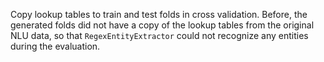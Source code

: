Copy lookup tables to train and test folds in cross validation. Before, the generated folds did not have a copy of
the lookup tables from the original NLU data, so that `RegexEntityExtractor` could not recognize any entities during 
the evaluation.